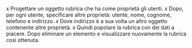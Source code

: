 x Progettare un oggetto rubrica che ha come proprietà gli utenti. 
x Dopo, per ogni utente, specificare altre proprietà: utente, nome, cognome, telefono e indirizzo. 
x Dove indirizzo è a sua volta un altro oggetto contenente altre proprietà.
x Quindi popolare la rubrica con dei dati a piacere. 
Dopo eliminare un elemento e visualizzare nuovamente la rubrica così ottenuta.